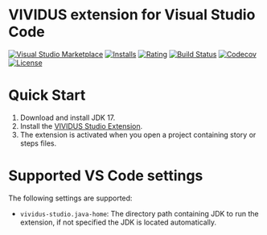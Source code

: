 VIVIDUS extension for Visual Studio Code
==========================

[![Visual Studio Marketplace](https://img.shields.io/visual-studio-marketplace/v/vividus.vividus-studio?label=VS%20Marketplace&logo=visual-studio-code)](https://marketplace.visualstudio.com/items?itemName=vividus.vividus-studio)
[![Installs](https://img.shields.io/visual-studio-marketplace/i/vividus.vividus-studio?logo=visual-studio-code)](https://marketplace.visualstudio.com/items?itemName=vividus.vividus-studio)
[![Rating](https://img.shields.io/visual-studio-marketplace/r/vividus.vividus-studio?logo=visual-studio-code)](https://marketplace.visualstudio.com/items?itemName=vividus.vividus-studio)
[![Build Status](https://img.shields.io/github/actions/workflow/status/vividus-framework/vividus-studio/build.yml?branch=master&logo=github)](https://github.com/vividus-framework/vividus-studio/actions?query=workflow:build)
[![Codecov](https://codecov.io/gh/vividus-framework/vividus-studio/branch/master/graph/badge.svg)](https://codecov.io/gh/vividus-framework/vividus-studio)
[![License](https://img.shields.io/github/license/vividus-framework/vividus-studio?logo=eclipse)](https://github.com/vividus-framework/vividus-studio/blob/master/LICENSE)

Quick Start
============

1. Download and install JDK 17.
2. Install the [VIVIDUS Studio Extension](https://marketplace.visualstudio.com/items?itemName=vividus.vividus-studio).
3. The extension is activated when you open a project containing story or steps files.

Supported VS Code settings
==========================
The following settings are supported:

* `vividus-studio.java-home`: The directory path containing JDK to run the extension, if not specified the JDK is located automatically.
